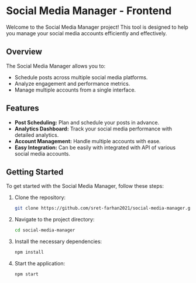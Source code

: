 # Social Media Manager - Frontend

Welcome to the Social Media Manager project! This tool is designed to help you manage your social media accounts efficiently and effectively.

## Overview

The Social Media Manager allows you to:
- Schedule posts across multiple social media platforms.
- Analyze engagement and performance metrics.
- Manage multiple accounts from a single interface.

## Features

- **Post Scheduling:** Plan and schedule your posts in advance.
- **Analytics Dashboard:** Track your social media performance with detailed analytics.
- **Account Management:** Handle multiple accounts with ease.
- **Easy Integration:** Can be easily with integrated with API of various social media accounts.

## Getting Started

To get started with the Social Media Manager, follow these steps:

1. Clone the repository:
    ```bash
    git clone https://github.com/sret-farhan2021/social-media-manager.github.io
    ```
2. Navigate to the project directory:
    ```bash
    cd social-media-manager
    ```
3. Install the necessary dependencies:
    ```bash
    npm install
    ```
4. Start the application:
    ```bash
    npm start
    ```

